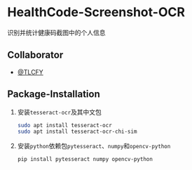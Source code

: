 # HealthCode-Screenshot-OCR

识别并统计健康码截图中的个人信息

## Collaborator

- [@TLCFY](https://github.com/TLCFY/)

## Package-Installation

1. 安装`tesseract-ocr`及其中文包

    ```sh
    sudo apt install tesseract-ocr
    sudo apt install tesseract-ocr-chi-sim
    ```

2. 安装`python`依赖包`pytesseract`、`numpy`和`opencv-python`

    ```sh
    pip install pytesseract numpy opencv-python
    ```

    